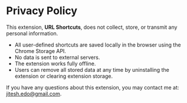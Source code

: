 # Privacy Policy

This extension, **URL Shortcuts**, does not collect, store, or transmit any personal information.

- All user-defined shortcuts are saved locally in the browser using the Chrome Storage API.
- No data is sent to external servers.
- The extension works fully offline.
- Users can remove all stored data at any time by uninstalling the extension or clearing extension storage.

If you have any questions about this extension, you may contact me at: [jitesh.edo@gmail.com](mailto:jitesh.edo@gmail.com).
